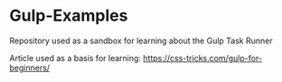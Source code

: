# Gulp-Examples
Repository used as a sandbox for learning about the Gulp Task Runner

Article used as a basis for learning: https://css-tricks.com/gulp-for-beginners/